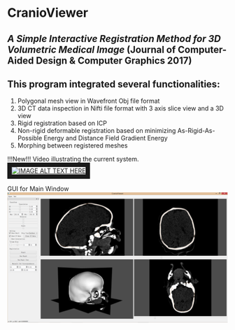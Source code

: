 # CranioViewer

## _A Simple Interactive Registration Method for 3D Volumetric Medical Image_ (Journal of Computer-Aided Design & Computer Graphics 2017)

## This program integrated several functionalities:
1. Polygonal mesh view in Wavefront Obj file format
2. 3D CT data inspection in Nifti file format with 3 axis slice view and a 3D view
3. Rigid registration based on ICP
4. Non-rigid deformable registration based on minimizing As-Rigid-As-Possible Energy and Distance Field Gradient Energy
5. Morphing between registered meshes

!!!New!!! Video illustrating the current system.
<br>
<a href="http://www.youtube.com/watch?feature=player_embedded&v=P7ZnMbBMFgU" target="_blank">
<img src="http://img.youtube.com/vi/P7ZnMbBMFgU/0.jpg" alt="IMAGE ALT TEXT HERE" width="240" height="180" border="10" />
</a>

GUI for Main Window
![alt text](https://github.com/marlinilram/cranioviewer/raw/master/imgs/mainWin.png "Main Window")

